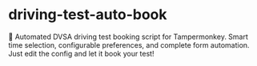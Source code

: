 # driving-test-auto-book
🚗 Automated DVSA driving test booking script for Tampermonkey. Smart time selection, configurable preferences, and complete form automation. Just edit the config and let it book your test!
